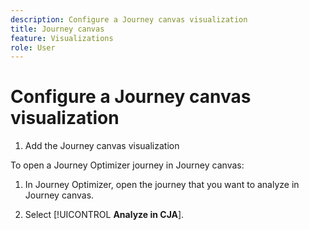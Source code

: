```yaml
---
description: Configure a Journey canvas visualization
title: Journey canvas
feature: Visualizations
role: User
---
```

# Configure a Journey canvas visualization

1. Add the Journey canvas visualization

To open a Journey Optimizer journey in Journey canvas:

1. In Journey Optimizer, open the journey that you want to analyze in Journey canvas.

1. Select [!UICONTROL **Analyze in CJA**]. <!-- ?? -->

